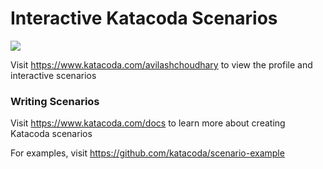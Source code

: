 # Interactive Katacoda Scenarios

[![](http://shields.katacoda.com/katacoda/avilashchoudhary/count.svg)](https://www.katacoda.com/avilashchoudhary "Get your profile on Katacoda.com")

Visit https://www.katacoda.com/avilashchoudhary to view the profile and interactive scenarios

### Writing Scenarios
Visit https://www.katacoda.com/docs to learn more about creating Katacoda scenarios

For examples, visit https://github.com/katacoda/scenario-example
